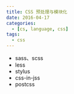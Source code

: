 ```yaml
---
title: CSS 预处理与模块化
date: 2016-04-17
categories:
  - [cs, language, css]
tags:
  - css
---
```


- sass、scss
- less
- stylus
- css-in-jss
- postcss
